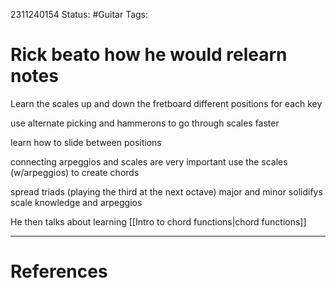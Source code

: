 
2311240154
	Status: #Guitar
		Tags: 


# Rick beato how he would relearn notes


Learn the scales up and down the fretboard  different positions for each key

use alternate picking and hammerons to go through scales faster

learn how to slide between positions 


connecting arpeggios and scales are very important
use the scales (w/arpeggios) to create chords 

spread triads (playing the third at the next octave)
major and minor
solidifys scale knowledge and arpeggios 


He then talks about learning [[Intro to chord functions|chord functions]] 







---
# References